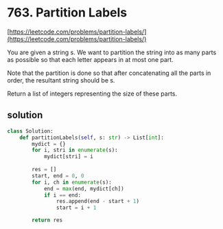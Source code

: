 # 763. Partition Labels
[https://leetcode.com/problems/partition-labels/](https://leetcode.com/problems/partition-labels/)

You are given a string s. We want to partition the string into as many parts as possible so that each letter appears in at most one part.

Note that the partition is done so that after concatenating all the parts in order, the resultant string should be s.

Return a list of integers representing the size of these parts.

## solution

```python
class Solution:
    def partitionLabels(self, s: str) -> List[int]:
        mydict = {}
        for i, stri in enumerate(s):
            mydict[stri] = i
        
        res = []
        start, end = 0, 0
        for i, ch in enumerate(s):
            end = max(end, mydict[ch])
            if i == end:
                res.append(end - start + 1)
                start = i + 1        

        return res
```
